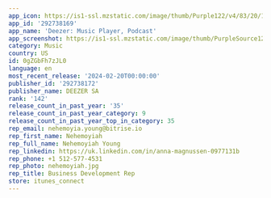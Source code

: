 ```yaml
---
app_icon: https://is1-ssl.mzstatic.com/image/thumb/Purple122/v4/83/20/19/8320192f-1dd6-c64d-bbb6-28e8f1bcbb38/AppIcon-0-0-1x_U007emarketing-0-7-0-0-85-220.png/1024x1024bb.png
app_id: '292738169'
app_name: 'Deezer: Music Player, Podcast'
app_screenshot: https://is1-ssl.mzstatic.com/image/thumb/PurpleSource126/v4/58/d1/f0/58d1f0e5-2d9c-4ff9-ac9c-88327fa80593/587228cd-90ff-45dc-ac3a-cf5bbba9d13f_1242X2208_SONGCATCHER_DE-1.png/1242x2208bb.png
category: Music
country: US
id: 0gZGbFh7zJL0
language: en
most_recent_release: '2024-02-20T00:00:00'
publisher_id: '292738172'
publisher_name: DEEZER SA
rank: '142'
release_count_in_past_year: '35'
release_count_in_past_year_category: 9
release_count_in_past_year_top_in_category: 35
rep_email: nehemoyia.young@bitrise.io
rep_first_name: Nehemoyiah
rep_full_name: Nehemoyiah Young
rep_linkedin: https://uk.linkedin.com/in/anna-magnussen-0977131b
rep_phone: +1 512-577-4531
rep_photo: nehemoyiah.jpg
rep_title: Business Development Rep
store: itunes_connect
---
```

